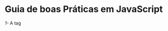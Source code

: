# Guia de boas Práticas em JavaScript #

*1-* A tag <script> deve ser declarada, como melhor prática antes da tag de fechamento da <* /body*>. (Quando se declara na tag <head> podemos causar um delay muito grande porque se o browser renderiza o conteúdo do html de cima pra baixo, imagine que se temos um script extenso, o <body> da página irá demorar a carregar, enaquanto que, quando declarado no final, o usuário já terá o conteúdo da página carregado e assim podendo dar início a sua interação);

*2-* Sempre usar nomes de variáveis em inglês;

*3-* Usar somente camelCase;


